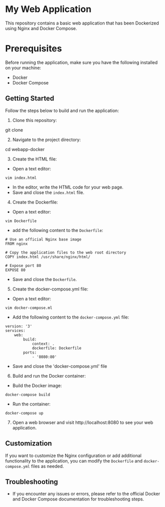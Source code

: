 # My Web Application 

This repository contains a basic web application that has been Dockerized using Nginx and Docker Compose.

# Prerequisites

Before running the application, make sure you have the following installed on your machine:

- Docker 
- Docker Compose

## Getting Started 

Follow the steps below to build and run the application:

1. Clone this repository:

git clone <repository-url>

2. Navigate to the project directory:

cd webapp-docker

3. Create the HTML file:

- Open a text editor:

```
vim index.html
```

- In the editor, write the HTML code for your web page.
- Save and close the `index.html` file.

4. Create the Dockerfile:

- Open a text editor:
```
vim Dockerfile
```
- add the following content to the `Dockerfile`:
```
# Use an official Nginx base image
FROM nginx

# Copy the application files to the web root directory 
COPY index.html /usr/share/nginx/html/

# Expose port 80
EXPOSE 80
```

- Save and close the `Dockerfile`.

5. Create the docker-compose.yml file:
- Open a text editor:
```
vim docker-compose.ml
```
- Add the following content to the `docker-compose.yml` file:
```
version: '3'
services:
	web:
		build:
			context: .
			dockerfile: Dockerfile
		ports:
			- '8080:80'

```
- Save and close the 'docker-compose.yml' file

6. Build and run the Docker container:
- Build the Docker image:
```
docker-compose build
```
- Run the container:
```
docker-compose up
```

7. Open a web browser and visit http://localhost:8080 to see your web application.

## Customization 

If you want to customize the Nginx configuration or add additional functionality to the application, you can modify the `Dockerfile` and `docker-compose.yml` files as needed.

## Troubleshooting

- If you encounter any issues or errors, please refer to the official Docker and Docker Compose documentation for troubleshooting steps.










